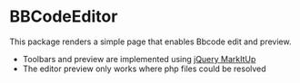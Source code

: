 # BBCodeEditor
This package renders a simple page that enables Bbcode edit and preview. 
* Toolbars and preview are implemented using [jQuery MarkItUp](http://markitup.jaysalvat.com/home/)
* The editor preview only works where php files could be resolved

